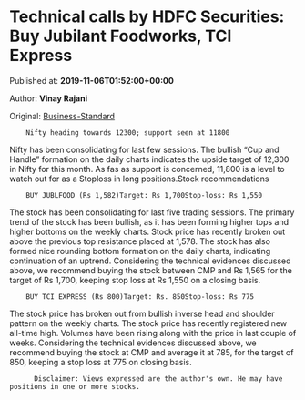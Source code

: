 
# Technical calls by HDFC Securities: Buy Jubilant Foodworks, TCI Express

Published at: **2019-11-06T01:52:00+00:00**

Author: **Vinay Rajani**

Original: [Business-Standard](https://www.business-standard.com/article/markets/technical-calls-by-hdfc-securities-buy-jubilant-foodworks-tci-express-119110600132_1.html)


        Nifty heading towards 12300; support seen at 11800
      
Nifty has been consolidating for last few sessions. The bullish “Cup and Handle” formation on the daily charts indicates the upside target of 12,300 in Nifty for this month. As fas as support is concerned, 11,800 is a level to watch out for as a Stoploss in long positions.Stock recommendations

        BUY JUBLFOOD (Rs 1,582)Target: Rs 1,700Stop-loss: Rs 1,550
      
The stock has been consolidating for last five trading sessions. The primary trend of the stock has been bullish, as it has been forming higher tops and higher bottoms on the weekly charts. Stock price has recently broken out above the previous top resistance placed at 1,578. The stock has also formed nice rounding bottom formation on the daily charts, indicating continuation of an uptrend.
Considering the technical evidences discussed above, we recommend buying the stock between CMP and Rs 1,565 for the target of Rs 1,700, keeping stop loss at Rs 1,550 on a closing basis.

        BUY TCI EXPRESS (Rs 800)Target: Rs. 850Stop-loss: Rs 775
      
The stock price has broken out from bullish inverse head and shoulder pattern on the weekly charts. The stock price has recently registered new all-time high. Volumes have been rising along with the price in last couple of weeks.
Considering the technical evidences discussed above, we recommend buying the stock at CMP and average it at 785, for the target of 850, keeping a stop loss at 775 on closing basis.

        
          Disclaimer: Views expressed are the author's own. He may have positions in one or more stocks.
        
      
